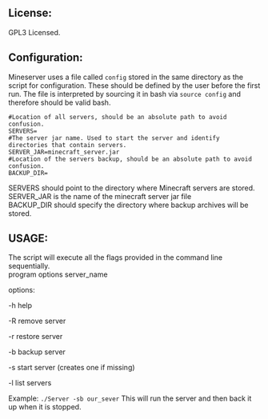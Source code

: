 License:
--------------------------
GPL3 Licensed.

Configuration:
--------------------------
Mineserver uses a file called ``config`` stored in the same directory as the
script for configuration. These should be defined by the user before the first
run. The file is interpreted by sourcing it in bash via ``source config`` and
therefore should be valid bash.

```
#Location of all servers, should be an absolute path to avoid confusion.
SERVERS=
#The server jar name. Used to start the server and identify directories that contain servers.
SERVER_JAR=minecraft_server.jar
#Location of the servers backup, should be an absolute path to avoid confusion.
BACKUP_DIR=
```

SERVERS should point to the directory where Minecraft servers are stored.  
SERVER_JAR is the name of the minecraft server jar file  
BACKUP_DIR should specify the directory where backup archives will be stored.  

USAGE:
--------------------------
The script will execute all the flags provided in the command line sequentially.  
program options server_name

options:

-h help

-R remove server

-r restore server

-b backup server

-s start server (creates one if missing)

-l list servers

Example:
``
./Server -sb our_sever
``
This will run the server and then back it up when it is stopped.
